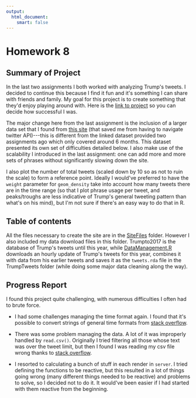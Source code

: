 ```yaml
---
output:
  html_document:
    smart: false
---
```


# Homework 8

## Summary of Project

In the last two assignments I both worked with analyzing Trump's tweets. I decided to continue this because I find it fun and it's something I can share with friends and family. My goal for this project is to create something that they'd enjoy playing around with. Here is the [link to project](https://arsbar.shinyapps.io/sitefiles/) so you can decide how successful I was.

The major change here from the last assignment is the inclusion of a larger data set that I found from [this site](http://www.trumptwitterarchive.com/) (that saved me from having to navigate twitter API)---this is different from the linked dataset provided two assignments ago which only covered around 6 months. This dataset presented its own set of difficulties detailed below. I also make use of the scalability I introduced in the last assignment: one can add more and more sets of phrases without significantly slowing down the site.

I also plot the number of total tweets (scaled down by 10 so as not to ruin the scale) to form a reference point. Ideally I would've preferred to have the `weight` parameter for `geom_density` take into account how many tweets there are in the time range (so that I plot phrase usage per tweet, and peaks/troughs are less indicative of Trump's general tweeting pattern than what's on his mind), but I'm not sure if there's an easy way to do that in R.

## Table of contents

All the files necessary to create the site are in the [SiteFiles](https://github.com/arsbar24/STAT545-hw-barton-alistair/blob/master/hw08/TrumpTweets) folder. However I also included my data download files in this folder. Trumpto2017 is the database of Trump's tweets until this year, while [DataManagement.R](https://github.com/arsbar24/STAT545-hw-barton-alistair/blob/master/hw08/DataManagement.R) downloads an hourly update of Trump's tweets for this year, combines it with data from his earlier tweets and saves it as the `tweets.rda` file in the TrumpTweets folder (while doing some major data cleaning along the way).

## Progress Report

I found this project quite challenging, with numerous difficulties I often had to brute force.

* I had some challenges managing the time format again. I found that it's possible to convert strings of general time formats from [stack overflow](https://stackoverflow.com/questions/21667212/converting-datetime-string-to-posixct-date-time-format-in-r).

* There was some problem managing the data. A lot of it was improperly handled by `read.csv()`. Originally I tried filtering all those whose text was over the tweet limit, but then I found I was reading my csv file wrong thanks to [stack overflow](https://stackoverflow.com/questions/17414776/read-csv-warning-eof-within-quoted-string-prevents-complete-reading-of-file).

* I resorted to calculating a bunch of stuff in each render in `server`. I tried defining the functions to be reactive, but this resulted in a lot of things going wrong (many different things needed to be reactive) and problems to solve, so I decided not to do it. It would've been easier if I had started with them reactive from the beginning.